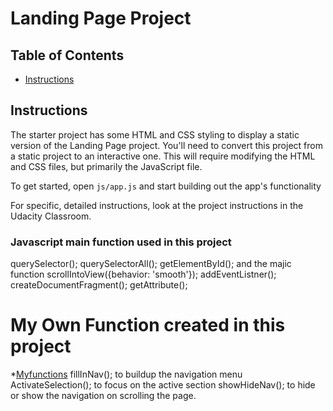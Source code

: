 # Landing Page Project

## Table of Contents

* [Instructions](#instructions)

## Instructions

The starter project has some HTML and CSS styling to display a static version of the Landing Page project. You'll need to convert this project from a static project to an interactive one. This will require modifying the HTML and CSS files, but primarily the JavaScript file.

To get started, open `js/app.js` and start building out the app's functionality

For specific, detailed instructions, look at the project instructions in the Udacity Classroom.

### Javascript main function used in this project
querySelector();
querySelectorAll();
getElementById();
and the majic function scrollIntoView({behavior: 'smooth'});
addEventListner();
createDocumentFragment();
getAttribute();

# My Own Function created in this project
*[Myfunctions](#functions)
fillInNav(); to buildup the navigation menu
ActivateSelection(); to focus on the active section
showHideNav(); to hide or show the navigation on scrolling the page.

